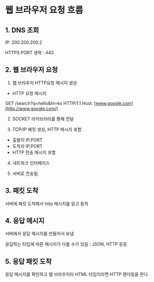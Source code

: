 # 웹 브라우저 요청 흐름

## 1. DNS 조회

IP: 200.200.200.2

HTTPS PORT 생략 : 443

## 2. 웹 브라우저 요청

1) 웹 브라우저 HTTP요청 메시지 생성

- HTTP 요청 메시지

GET /search?q=hello&hl=ko HTTP/1.1
Host: [www.google.com](http://www.google.com/)

2) SOCKET 라이브러리를 통해 전달

3) TCP/IP 패킷 생성, HTTP 메시지 포함

- 출발지 IP,PORT
- 도착지 IP,PORT
- HTTP 전송 메시지 포함

4) 네트워크 인터페이스

5) 서버로 전송됨.

## 3. 패킷 도착

서버에 패킷 도착해서 http 메시지를 읽고 동작

## 4. 응답 메시지

서버에서 응답 메시지를 만들어서 보냄

응답하는 타입에 따른 메시지가 다를 수가 있음 : JSON, HTTP 등등

## 5. 응답 패킷 도착

응답 메시지를 확인하고 웹 브라우저라 HTML 타입이라면 HTTP 렌더링을 한다.
